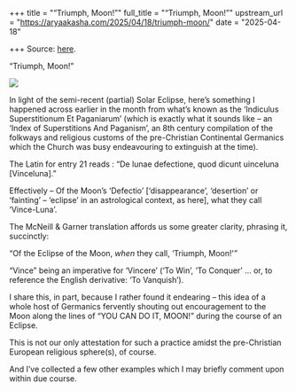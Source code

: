 +++
title = "“Triumph, Moon!”"
full_title = "“Triumph, Moon!”"
upstream_url = "https://aryaakasha.com/2025/04/18/triumph-moon/"
date = "2025-04-18"

+++
Source: [here](https://aryaakasha.com/2025/04/18/triumph-moon/).

“Triumph, Moon!”

![](https://aryaakasha.com/wp-content/uploads/2025/04/indiculus-page-eclipse.png?w=1024)

In light of the semi-recent (partial) Solar Eclipse, here’s something I happened across earlier in the month from what’s known as the ‘Indiculus Superstitionum Et Paganiarum’ (which is exactly what it sounds like – an ‘Index of Superstitions And Paganism’, an 8th century compilation of the folkways and religious customs of the pre-Christian Continental Germanics which the Church was busy endeavouring to extinguish at the time).

The Latin for entry 21 reads : “De lunae defectione, quod dicunt uinceluna \[Vinceluna\].”

Effectively – Of the Moon’s ‘Defectio’ \[‘disappearance’, ‘desertion’ or ‘fainting’ – ‘eclipse’ in an astrological context, as here\], what they call ‘Vince-Luna’.

The McNeill & Garner translation affords us some greater clarity, phrasing it, succinctly:

“Of the Eclipse of the Moon, *when* they call, ‘Triumph, Moon!'”

“Vince” being an imperative for ‘Vincere’ (‘To Win’, ‘To Conquer’ … or, to reference the English derivative: ‘To Vanquish’).

I share this, in part, because I rather found it endearing – this idea of a whole host of Germanics fervently shouting out encouragement to the Moon along the lines of “YOU CAN DO IT, MOON!” during the course of an Eclipse.

This is not our only attestation for such a practice amidst the pre-Christian European religious sphere(s), of course.

And I’ve collected a few other examples which I may briefly comment upon within due course.
